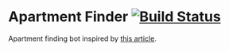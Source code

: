 # Apartment Finder [![Build Status](https://travis-ci.org/mwhittaker/aptfinder.svg?branch=master)](https://travis-ci.org/mwhittaker/aptfinder)
Apartment finding bot inspired by [this
article](https://www.dataquest.io/blog/apartment-finding-slackbot/).
